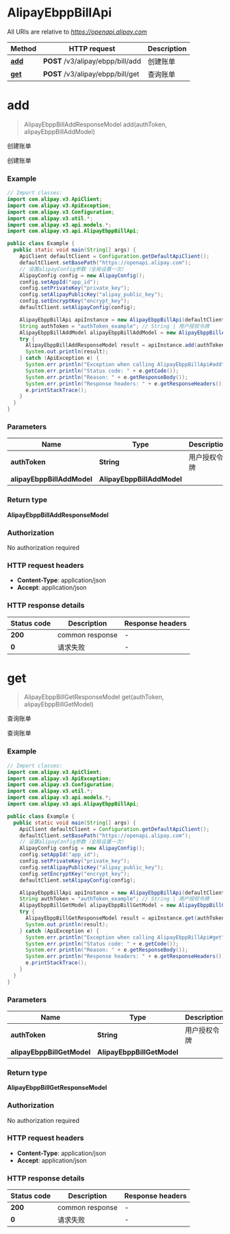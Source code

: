 # AlipayEbppBillApi

All URIs are relative to *https://openapi.alipay.com*

| Method | HTTP request | Description |
|------------- | ------------- | -------------|
| [**add**](AlipayEbppBillApi.md#add) | **POST** /v3/alipay/ebpp/bill/add | 创建账单 |
| [**get**](AlipayEbppBillApi.md#get) | **POST** /v3/alipay/ebpp/bill/get | 查询账单 |


<a name="add"></a>
# **add**
> AlipayEbppBillAddResponseModel add(authToken, alipayEbppBillAddModel)

创建账单

创建账单

### Example
```java
// Import classes:
import com.alipay.v3.ApiClient;
import com.alipay.v3.ApiException;
import com.alipay.v3.Configuration;
import com.alipay.v3.util.*;
import com.alipay.v3.api.models.*;
import com.alipay.v3.api.AlipayEbppBillApi;

public class Example {
  public static void main(String[] args) {
    ApiClient defaultClient = Configuration.getDefaultApiClient();
    defaultClient.setBasePath("https://openapi.alipay.com");
    // 设置alipayConfig参数（全局设置一次）
    AlipayConfig config = new AlipayConfig();
    config.setAppId("app_id");
    config.setPrivateKey("private_key");
    config.setAlipayPublicKey("alipay_public_key");
    config.setEncryptKey("encrypt_key");
    defaultClient.setAlipayConfig(config);

    AlipayEbppBillApi apiInstance = new AlipayEbppBillApi(defaultClient);
    String authToken = "authToken_example"; // String | 用户授权令牌
    AlipayEbppBillAddModel alipayEbppBillAddModel = new AlipayEbppBillAddModel(); // AlipayEbppBillAddModel | 
    try {
      AlipayEbppBillAddResponseModel result = apiInstance.add(authToken, alipayEbppBillAddModel);
      System.out.println(result);
    } catch (ApiException e) {
      System.err.println("Exception when calling AlipayEbppBillApi#add");
      System.err.println("Status code: " + e.getCode());
      System.err.println("Reason: " + e.getResponseBody());
      System.err.println("Response headers: " + e.getResponseHeaders());
      e.printStackTrace();
    }
  }
}
```

### Parameters

| Name | Type | Description  | Notes |
|------------- | ------------- | ------------- | -------------|
| **authToken** | **String**| 用户授权令牌 | [optional] |
| **alipayEbppBillAddModel** | **AlipayEbppBillAddModel**|  | [optional] |

### Return type

**AlipayEbppBillAddResponseModel**

### Authorization

No authorization required

### HTTP request headers

 - **Content-Type**: application/json
 - **Accept**: application/json

### HTTP response details
| Status code | Description | Response headers |
|-------------|-------------|------------------|
| **200** | common response |  -  |
| **0** | 请求失败 |  -  |

<a name="get"></a>
# **get**
> AlipayEbppBillGetResponseModel get(authToken, alipayEbppBillGetModel)

查询账单

查询账单

### Example
```java
// Import classes:
import com.alipay.v3.ApiClient;
import com.alipay.v3.ApiException;
import com.alipay.v3.Configuration;
import com.alipay.v3.util.*;
import com.alipay.v3.api.models.*;
import com.alipay.v3.api.AlipayEbppBillApi;

public class Example {
  public static void main(String[] args) {
    ApiClient defaultClient = Configuration.getDefaultApiClient();
    defaultClient.setBasePath("https://openapi.alipay.com");
    // 设置alipayConfig参数（全局设置一次）
    AlipayConfig config = new AlipayConfig();
    config.setAppId("app_id");
    config.setPrivateKey("private_key");
    config.setAlipayPublicKey("alipay_public_key");
    config.setEncryptKey("encrypt_key");
    defaultClient.setAlipayConfig(config);

    AlipayEbppBillApi apiInstance = new AlipayEbppBillApi(defaultClient);
    String authToken = "authToken_example"; // String | 用户授权令牌
    AlipayEbppBillGetModel alipayEbppBillGetModel = new AlipayEbppBillGetModel(); // AlipayEbppBillGetModel | 
    try {
      AlipayEbppBillGetResponseModel result = apiInstance.get(authToken, alipayEbppBillGetModel);
      System.out.println(result);
    } catch (ApiException e) {
      System.err.println("Exception when calling AlipayEbppBillApi#get");
      System.err.println("Status code: " + e.getCode());
      System.err.println("Reason: " + e.getResponseBody());
      System.err.println("Response headers: " + e.getResponseHeaders());
      e.printStackTrace();
    }
  }
}
```

### Parameters

| Name | Type | Description  | Notes |
|------------- | ------------- | ------------- | -------------|
| **authToken** | **String**| 用户授权令牌 | [optional] |
| **alipayEbppBillGetModel** | **AlipayEbppBillGetModel**|  | [optional] |

### Return type

**AlipayEbppBillGetResponseModel**

### Authorization

No authorization required

### HTTP request headers

 - **Content-Type**: application/json
 - **Accept**: application/json

### HTTP response details
| Status code | Description | Response headers |
|-------------|-------------|------------------|
| **200** | common response |  -  |
| **0** | 请求失败 |  -  |

